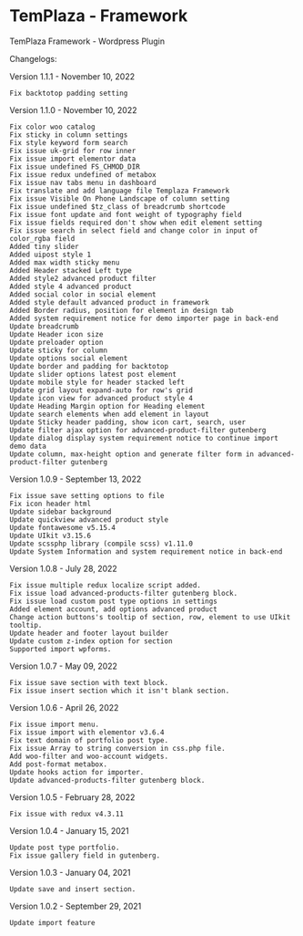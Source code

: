# TemPlaza - Framework
 TemPlaza Framework - Wordpress Plugin

Changelogs:

Version 1.1.1 - November 10, 2022
    
    Fix backtotop padding setting

Version 1.1.0 - November 10, 2022

    Fix color woo catalog
    Fix sticky in column settings
    Fix style keyword form search
    Fix issue uk-grid for row inner
    Fix issue import elementor data
    Fix issue undefined FS_CHMOD_DIR
    Fix issue redux undefined of metabox
    Fix issue nav tabs menu in dashboard
    Fix translate and add language file Templaza Framework
    Fix issue Visible On Phone Landscape of column setting
    Fix issue undefined $tz_class of breadcrumb shortcode
    Fix issue font update and font weight of typography field
    Fix issue fields required don't show when edit element setting
    Fix issue search in select field and change color in input of color_rgba field
    Added tiny slider
    Added uipost style 1
    Added max width sticky menu
    Added Header stacked Left type
    Added style2 advanced product filter
    Added style 4 advanced product
    Added social color in social element
    Added style default advanced product in framework
    Added Border radius, position for element in design tab
    Added system requirement notice for demo importer page in back-end
    Update breadcrumb
    Update Header icon size
    Update preloader option
    Update sticky for column
    Update options social element
    Update border and padding for backtotop
    Update slider options latest post element
    Update mobile style for header stacked left
    Update grid layout expand-auto for row's grid
    Update icon view for advanced product style 4
    Update Heading Margin option for Heading element
    Update search elements when add element in layout
    Update Sticky header padding, show icon cart, search, user
    Update filter ajax option for advanced-product-filter gutenberg
    Update dialog display system requirement notice to continue import demo data
    Update column, max-height option and generate filter form in advanced-product-filter gutenberg

Version 1.0.9 - September 13, 2022
    
    Fix issue save setting options to file
    Fix icon header html
    Update sidebar background
    Update quickview advanced product style
    Update fontawesome v5.15.4
    Update UIkit v3.15.6
    Update scssphp library (compile scss) v1.11.0
    Update System Information and system requirement notice in back-end

Version 1.0.8 - July 28, 2022
    
    Fix issue multiple redux localize script added.
    Fix issue load advanced-products-filter gutenberg block.
    Fix issue load custom post type options in settings
    Added element account, add options advanced product
    Change action buttons's tooltip of section, row, element to use UIkit tooltip.
    Update header and footer layout builder
    Update custom z-index option for section
    Supported import wpforms.

Version 1.0.7 - May 09, 2022
    
    Fix issue save section with text block.
    Fix issue insert section which it isn't blank section.

Version 1.0.6 - April 26, 2022

    Fix issue import menu.
    Fix issue import with elementor v3.6.4
    Fix text domain of portfolio post type.
    Fix issue Array to string conversion in css.php file.
    Add woo-filter and woo-account widgets.
    Add post-format metabox.
    Update hooks action for importer.
    Update advanced-products-filter gutenberg block.
    
Version 1.0.5 - February 28, 2022

    Fix issue with redux v4.3.11

Version 1.0.4 - January 15, 2021
    
    Update post type portfolio.
    Fix issue gallery field in gutenberg.

Version 1.0.3 - January 04, 2021
    
    Update save and insert section.

Version 1.0.2 - September 29, 2021
    
    Update import feature
